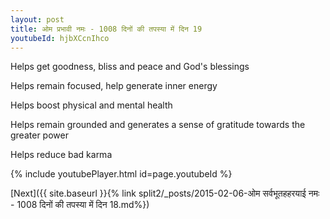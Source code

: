 ```yaml
---
layout: post
title: ओम प्रभावी नमः - 1008 दिनों की तपस्या में दिन 19
youtubeId: hjbXCcnIhco
---
```

 
 
Helps get goodness, bliss and peace and God's blessings
 
Helps remain focused, help generate inner energy 
 
Helps boost physical and mental health 
 
Helps remain grounded and generates a sense of gratitude towards the greater power 
 
Helps reduce bad karma
 
 
 
 


{% include youtubePlayer.html id=page.youtubeId %}
 
[Next]({{ site.baseurl }}{% link  split2/_posts/2015-02-06-ओम सर्वभूतहहरयाई नमः - 1008 दिनों की तपस्या में दिन 18.md%})
 
